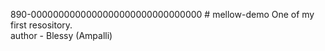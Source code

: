  890-0000000000000000000000000000000 # mellow-demo
One of my first resository.
<br/>
author - Blessy (Ampalli)
